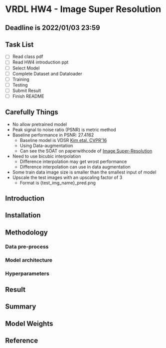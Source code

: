 # VRDL HW4 - Image Super Resolution

## Deadline is 2022/01/03 23:59

## Task List

- [ ] Read class pdf
- [ ] Read HW4 introduction ppt
- [ ] Select Model
- [ ] Complete Dataset and Dataloader
- [ ] Training
- [ ] Testing
- [ ] Submit Result
- [ ] Finish README

## Carefully Things

- No allow pretrained model
- Peak signal to noise ratio (PSNR) is metric method
- Baseline performance in PSNR: 27.4162
  - Baseline model is VDSR [Kim etal. CVPR’16](https://cv.snu.ac.kr/research/VDSR/VDSR_CVPR2016.pdf)
  - Using Data-augmentation
  - Can see the SOAT on paperwithcode of [Image Super-Resolution](https://paperswithcode.com/task/image-super-resolution)
- Need to use bicubic interpolation
  - Difference interpolation may get wrost performance
  - Difference interpolation can use in data augmentation
- Some train data image size is smaller than the smallest input of model
- Upscale the test images with an upscaling factor of 3
  - Format is {test_img_name}_pred.png

## Introduction

## Installation

## Methodology

### Data pre-process

### Model architecture

### Hyperparameters

## Result

## Summary

## Model Weights

## Reference
